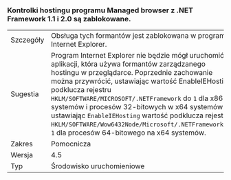 ### <a name="managed-browser-hosting-controls-from-the-net-framework-11-and-20-are-blocked"></a>Kontrolki hostingu programu Managed browser z .NET Framework 1.1 i 2.0 są zablokowane.

|   |   |
|---|---|
|Szczegóły|Obsługa tych formantów jest zablokowana w programie Internet Explorer.|
|Sugestia|Program Internet Explorer nie będzie mógł uruchomić aplikacji, która używa formantów zarządzanego hostingu w przeglądarce. Poprzednie zachowanie można przywrócić, ustawiając wartość EnableIEHosting podklucza rejestru <code>HKLM/SOFTWARE/MICROSOFT/.NETFramework</code> do <code>1</code> dla x86 systemów i procesów 32-bitowych w x64 systemów i ustawiając <code>EnableIEHosting</code> wartość podklucza rejestru <code>HKLM/SOFTWARE/Wow6432Node/Microsoft/.NETFramework</code>do <code>1</code> dla procesów 64-bitowego na x64 systemów.|
|Zakres|Pomocnicza|
|Wersja|4.5|
|Typ|Środowisko uruchomieniowe|

